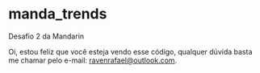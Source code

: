 # manda_trends
Desafio 2 da Mandarin

Oi, estou feliz que você esteja vendo esse código, qualquer dúvida basta me chamar pelo e-mail:
ravenrafael@outlook.com.
